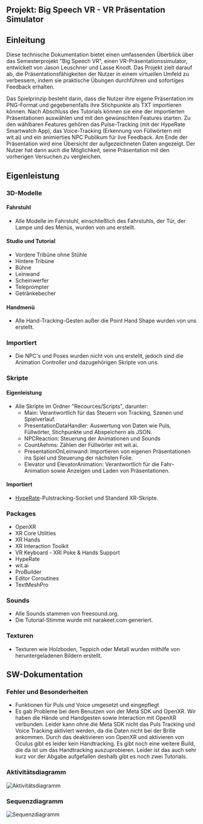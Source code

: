 ## Projekt: Big Speech VR - VR Präsentation Simulator

## Einleitung
Diese technische Dokumentation bietet einen umfassenden Überblick über das Semesterprojekt "Big Speech VR", einen VR-Präsentationssimulator, entwickelt von Jason Leuschner und Lasse Knodt. Das Projekt zielt darauf ab, die Präsentationsfähigkeiten der Nutzer in einem virtuellen Umfeld zu verbessern, indem sie praktische Übungen durchführen und sofortiges Feedback erhalten.

Das Spielprinzip besteht darin, dass die Nutzer ihre eigene Präsentation im PNG-Format und gegebenenfalls ihre Stichpunkte als TXT importieren können. Nach Abschluss des Tutorials können sie eine der importierten Präsentationen auswählen und mit den gewünschten Features starten. Zu den wählbaren Features gehören das Pulse-Tracking (mit der HypeRate Smartwatch App), das Voice-Tracking (Erkennung von Füllwörtern mit wit.ai) und ein animierties NPC Publikum für live Feedback. Am Ende der Präsentation wird eine Übersicht der aufgezeichneten Daten angezeigt. Der Nutzer hat dann auch die Möglichkeit, seine Präsentation mit den vorherigen Versuchen zu vergleichen.

## Eigenleistung

### 3D-Modelle
#### Fahrstuhl
- Alle Modelle im Fahrstuhl, einschließlich des Fahrstuhls, der Tür, der Lampe und des Menüs, wurden von uns erstellt.

#### Studio und Tutorial
- Vordere Tribüne ohne Stühle
- Hintere Tribüne
- Bühne
- Leinwand
- Scheinwerfer
- Teleprompter
- Getränkebecher

#### Handmenü
- Alle Hand-Tracking-Gesten außer die Point Hand Shape wurden von uns erstellt.

### Importiert
- Die NPC's und Poses wurden nicht von uns erstellt, jedoch sind die Animation Controller und dazugehörigen Skripte von uns.

### Skripte
#### Eigenleistung
- Alle Skripte im Ordner "Recources/Scripts", darunter:
  - Main: Verantwortlich für das Steuern von Tracking, Szenen und Spielverlauf.
  - PresentationDataHandler: Auswertung von Daten wie Puls, Füllwörter, Stichpunkte und Abspeichern als JSON.
  - NPCReaction: Steuerung der Animationen und Sounds
  - CountAehms: Zählen der Füllwörter mit wit.ai.
  - PresentationOnLeinwand: Importieren von eigenen Präsentationen ins Spiel und Steuerung der nächsten Folie.
  - Elevator und ElevatorAnimation: Verantwortlich für die Fahr-Animation sowie Anzeigen und Laden von Präsentationen.

#### Importiert
- [HypeRate](https://www.hyperate.io/#1)-Pulstracking-Socket und Standard XR-Skripte.

### Packages
- OpenXR
- XR Core Utilities
- XR Hands
- XR Interaction Toolkit
- VR Keyboard - XRI Poke & Hands Support
- HypeRate
- wit.ai
- ProBuilder
- Editor Coroutines
- TextMeshPro


### Sounds
- Alle Sounds stammen von freesound.org.
- Die Tutorial-Stimme wurde mit narakeet.com generiert.

### Texturen
- Texturen wie Holzboden, Teppich oder Metall wurden mithilfe von heruntergeladenen Bildern erstellt.

## SW-Dokumentation

### Fehler und Besonderheiten
- Funktionen für Puls und Voice umgesetzt und eingepflegt
- Es gab Probleme bei dem Benutzen von der Meta SDK und OpenXR. Wir haben die Hände und Handgesten sowie Interaction mit OpenXR verbunden. Leider kann ohne die Meta SDK nicht das Puls Tracking und Voice Tracking aktiviert werden, da die Daten nicht bei der Brille ankommen. Durch das deaktivieren von OpenXR und aktivieren von Oculus gibt es leider kein Handtracking. Es gibt noch eine weitere Build, die da ist um das Handtracking auszuprobieren. Leider ist das auch sehr kurz vor der Abgabe aufgefallen deshalb gibt es noch zwei Tutorials.

### Aktivitätsdiagramm
![Aktivitätsdiagramm](https://hackmd.io/_uploads/Skyyc1mha.png)

### Sequenzdiagramm
![Sequenzdiagramm](https://hackmd.io/_uploads/BkDAFkQha.png)



